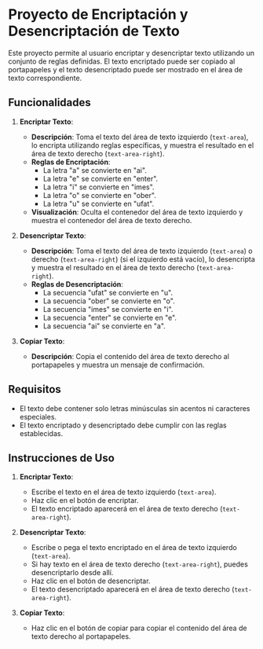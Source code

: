 # Proyecto de Encriptación y Desencriptación de Texto

Este proyecto permite al usuario encriptar y desencriptar texto utilizando un conjunto de reglas definidas. El texto encriptado puede ser copiado al portapapeles y el texto desencriptado puede ser mostrado en el área de texto correspondiente.

## Funcionalidades

1. **Encriptar Texto**:
   - **Descripción**: Toma el texto del área de texto izquierdo (`text-area`), lo encripta utilizando reglas específicas, y muestra el resultado en el área de texto derecho (`text-area-right`).
   - **Reglas de Encriptación**:
     - La letra "a" se convierte en "ai".
     - La letra "e" se convierte en "enter".
     - La letra "i" se convierte en "imes".
     - La letra "o" se convierte en "ober".
     - La letra "u" se convierte en "ufat".
   - **Visualización**: Oculta el contenedor del área de texto izquierdo y muestra el contenedor del área de texto derecho.

2. **Desencriptar Texto**:
   - **Descripción**: Toma el texto del área de texto izquierdo (`text-area`) o derecho (`text-area-right`) (si el izquierdo está vacío), lo desencripta y muestra el resultado en el área de texto derecho (`text-area-right`).
   - **Reglas de Desencriptación**:
     - La secuencia "ufat" se convierte en "u".
     - La secuencia "ober" se convierte en "o".
     - La secuencia "imes" se convierte en "i".
     - La secuencia "enter" se convierte en "e".
     - La secuencia "ai" se convierte en "a".

3. **Copiar Texto**:
   - **Descripción**: Copia el contenido del área de texto derecho al portapapeles y muestra un mensaje de confirmación.

## Requisitos

- El texto debe contener solo letras minúsculas sin acentos ni caracteres especiales.
- El texto encriptado y desencriptado debe cumplir con las reglas establecidas.

## Instrucciones de Uso

1. **Encriptar Texto**:
   - Escribe el texto en el área de texto izquierdo (`text-area`).
   - Haz clic en el botón de encriptar.
   - El texto encriptado aparecerá en el área de texto derecho (`text-area-right`).

2. **Desencriptar Texto**:
   - Escribe o pega el texto encriptado en el área de texto izquierdo (`text-area`).
   - Si hay texto en el área de texto derecho (`text-area-right`), puedes desencriptarlo desde allí.
   - Haz clic en el botón de desencriptar.
   - El texto desencriptado aparecerá en el área de texto derecho (`text-area-right`).

3. **Copiar Texto**:
   - Haz clic en el botón de copiar para copiar el contenido del área de texto derecho al portapapeles.
